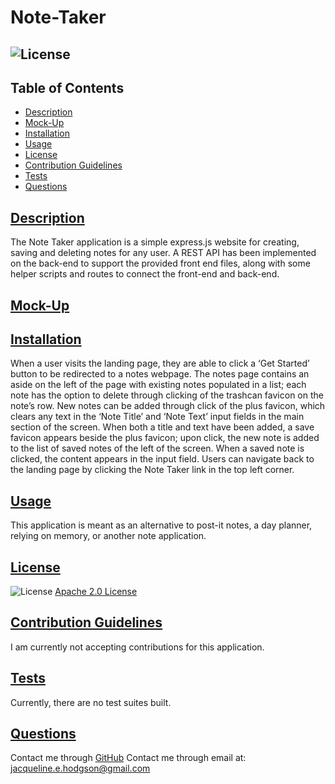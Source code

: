 
# Note-Taker
## ![License](https://img.shields.io/badge/License-Apache_2.0-blue.svg) 

## Table of Contents
- [Description](#description)
- [Mock-Up](#mock-up)
- [Installation](#installation)
- [Usage](#usage)
- [License](#license)
- [Contribution Guidelines](#contribution-guidelines)
- [Tests](#tests)
- [Questions](#questions)

## [Description](#table-of-contents)
The Note Taker application is a simple express.js website for creating, saving and deleting notes for any user. A REST API has been implemented on the back-end to support the provided front end files, along with some helper scripts and routes to connect the front-end and back-end.

## [Mock-Up](#table-of-contents)

## [Installation](#table-of-contents)
When a user visits the landing page, they are able to click a ‘Get Started’ button to be redirected to a notes webpage. The notes page contains an aside on the left of the page with existing notes populated in a list; each note has the option to delete through clicking of the trashcan favicon on the note’s row. New notes can be added through click of the plus favicon, which clears any text in the ‘Note Title’ and ‘Note Text’ input fields in the main section of the screen. When both a title and text have been added, a save favicon appears beside the plus favicon; upon click, the new note is added to the list of saved notes of the left of the screen. When a saved note is clicked, the content appears in the input field. Users can navigate back to the landing page by clicking the Note Taker link in the top left corner.

## [Usage](#table-of-contents)
This application is meant as an alternative to post-it notes, a day planner, relying on memory, or another note application.

## [License](#table-of-contents)
![License](https://img.shields.io/badge/License-Apache_2.0-blue.svg)
[Apache 2.0 License](https://www.apache.org/licenses/LICENSE-2.0)

## [Contribution Guidelines](#table-of-contents)
I am currently not accepting contributions for this application.

## [Tests](#table-of-contents)
Currently, there are no test suites built.

## [Questions](#table-of-contents)
Contact me through [GitHub](https://github.com/jacih)
Contact me through email at: [jacqueline.e.hodgson@gmail.com](mailto:jacqueline.e.hodgson@gmail.com)
